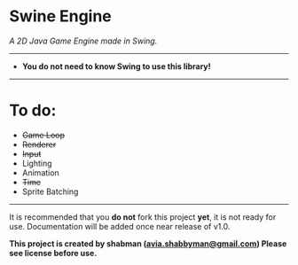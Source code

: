 # Swine Engine
*A 2D Java Game Engine made in Swing.*

----------------------------------------

- __You do not need to know Swing to use this library!__

----------------------------------------

# To do:

- ~~Game Loop~~
- ~~Renderer~~
- ~~Input~~
- Lighting
- Animation
- ~~Time~~
- Sprite Batching

----------------------------------------

It is recommended that you **do not** fork this project **yet**, it is not ready for use.
Documentation will be added once near release of v1.0.

**This project is created by shabman (avia.shabbyman@gmail.com) Please see license before use.**